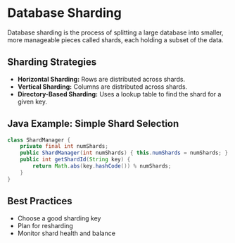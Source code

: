 # Database Sharding

Database sharding is the process of splitting a large database into smaller, more manageable pieces called shards, each holding a subset of the data.

## Sharding Strategies
- **Horizontal Sharding:** Rows are distributed across shards.
- **Vertical Sharding:** Columns are distributed across shards.
- **Directory-Based Sharding:** Uses a lookup table to find the shard for a given key.

## Java Example: Simple Shard Selection
```java
class ShardManager {
    private final int numShards;
    public ShardManager(int numShards) { this.numShards = numShards; }
    public int getShardId(String key) {
        return Math.abs(key.hashCode()) % numShards;
    }
}
```

## Best Practices
- Choose a good sharding key
- Plan for resharding
- Monitor shard health and balance 
